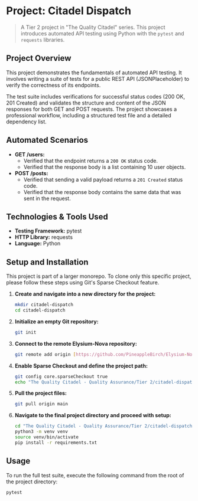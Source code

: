 # Project: Citadel Dispatch

> A Tier 2 project in "The Quality Citadel" series. This project introduces automated API testing using Python with the `pytest` and `requests` libraries.

## Project Overview

This project demonstrates the fundamentals of automated API testing. It involves writing a suite of tests for a public REST API (JSONPlaceholder) to verify the correctness of its endpoints.

The test suite includes verifications for successful status codes (200 OK, 201 Created) and validates the structure and content of the JSON responses for both GET and POST requests. The project showcases a professional workflow, including a structured test file and a detailed dependency list.

## Automated Scenarios
- **GET /users:**
  - Verified that the endpoint returns a `200 OK` status code.
  - Verified that the response body is a list containing 10 user objects.
- **POST /posts:**
  - Verified that sending a valid payload returns a `201 Created` status code.
  - Verified that the response body contains the same data that was sent in the request.

## Technologies & Tools Used
- **Testing Framework:** pytest
- **HTTP Library:** requests
- **Language:** Python

## Setup and Installation

This project is part of a larger monorepo. To clone only this specific project, please follow these steps using Git's Sparse Checkout feature.

1. **Create and navigate into a new directory for the project:**
   ```bash
   mkdir citadel-dispatch
   cd citadel-dispatch
   ```
2. **Initialize an empty Git repository:**
   ```bash
   git init
   ```
3. **Connect to the remote Elysium-Nova repository:**
   ```bash
   git remote add origin [https://github.com/PineappleBirch/Elysium-Nova.git](https://github.com/PineappleBirch/Elysium-Nova.git)
   ```
4. **Enable Sparse Checkout and define the project path:**
   ```bash
   git config core.sparseCheckout true
   echo "The Quality Citadel - Quality Assurance/Tier 2/citadel-dispatch/" >> .git/info/sparse-checkout
   ```
5. **Pull the project files:**
   ```bash
   git pull origin main
   ```
6. **Navigate to the final project directory and proceed with setup:**
   ```bash
   cd "The Quality Citadel - Quality Assurance/Tier 2/citadel-dispatch"
   python3 -m venv venv
   source venv/bin/activate
   pip install -r requirements.txt
   ```

## Usage
To run the full test suite, execute the following command from the root of the project directory:
```bash
pytest
```